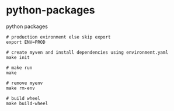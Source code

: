 # python-packages
python packages

```
# production evironment else skip export
export ENV=PROD
```

```
# create myven and install dependencies using environment.yaml
make init
```

```
# make run 
make
```

```
# remove myenv
make rm-env
```

```
# build wheel
make build-wheel
```
